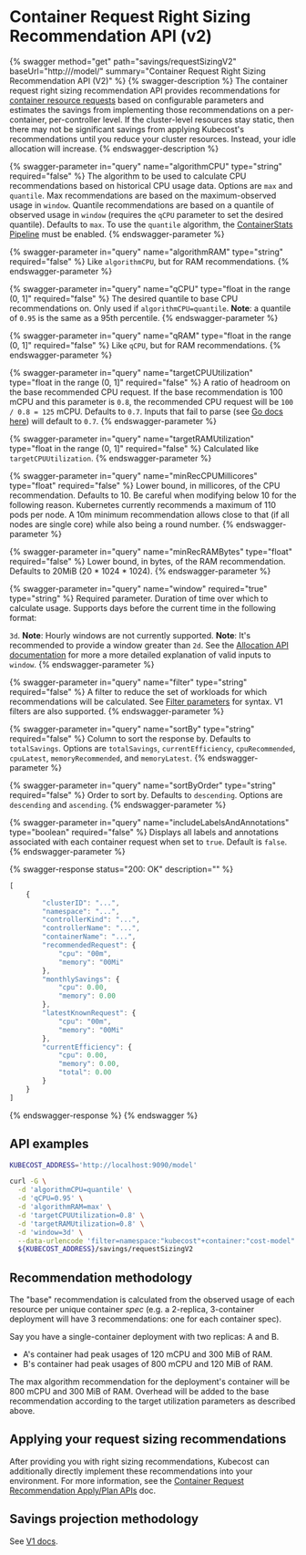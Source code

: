# Container Request Right Sizing Recommendation API (v2)

{% swagger method="get" path="savings/requestSizingV2" baseUrl="http://<kubecost-address>/model/" summary="Container Request Right Sizing Recommendation API (V2)" %}
{% swagger-description %}
The container request right sizing recommendation API provides recommendations for [container resource requests](https://kubernetes.io/docs/concepts/configuration/manage-resources-containers/) based on configurable parameters and estimates the savings from implementing those recommendations on a per-container, per-controller level. If the cluster-level resources stay static, then there may not be significant savings from applying Kubecost's recommendations until you reduce your cluster resources. Instead, your idle allocation will increase.
{% endswagger-description %}

{% swagger-parameter in="query" name="algorithmCPU" type="string" required="false" %}
The algorithm to be used to calculate CPU recommendations based on historical CPU usage data. Options are `max` and `quantile`. Max recommendations are based on the maximum-observed usage in `window`. Quantile recommendations are based on a quantile of observed usage in `window` (requires the `qCPU` parameter to set the desired quantile). Defaults to `max`. To use the `quantile` algorithm, the [ContainerStats Pipeline](/using-kubecost/navigating-the-kubecost-ui/savings/auto-request-sizing/containerstats-pipeline.md) must be enabled.
{% endswagger-parameter %}

{% swagger-parameter in="query" name="algorithmRAM" type="string" required="false" %}
Like `algorithmCPU`, but for RAM recommendations.
{% endswagger-parameter %}

{% swagger-parameter in="query" name="qCPU" type="float in the range (0, 1]" required="false" %}
The desired quantile to base CPU recommendations on. Only used if `algorithmCPU=quantile`. **Note**: a quantile of `0.95` is the same as a 95th percentile.
{% endswagger-parameter %}

{% swagger-parameter in="query" name="qRAM" type="float in the range (0, 1]" required="false" %}
Like `qCPU`, but for RAM recommendations.
{% endswagger-parameter %}

{% swagger-parameter in="query" name="targetCPUUtilization" type="float in the range (0, 1]" required="false" %}
A ratio of headroom on the base recommended CPU request. If the base recommendation is 100 mCPU and this parameter is `0.8`, the recommended CPU request will be `100 / 0.8 = 125` mCPU. Defaults to `0.7`. Inputs that fail to parse (see [Go docs here](https://pkg.go.dev/strconv#ParseFloat)) will default to `0.7`.
{% endswagger-parameter %}

{% swagger-parameter in="query" name="targetRAMUtilization" type="float in the range (0, 1]" required="false" %}
Calculated like `targetCPUUtilization`.
{% endswagger-parameter %}

{% swagger-parameter in="query" name="minRecCPUMillicores" type="float" required="false" %}
Lower bound, in millicores, of the CPU recommendation. Defaults to 10. Be careful when modifying below 10 for the following reason. Kubernetes currently recommends a maximum of 110 pods per node. A 10m minimum recommendation allows close to that (if all nodes are single core) while also being a round number.
{% endswagger-parameter %}

{% swagger-parameter in="query" name="minRecRAMBytes" type="float" required="false" %}
Lower bound, in bytes, of the RAM recommendation. Defaults to 20MiB (20 \* 1024 \* 1024).
{% endswagger-parameter %}

{% swagger-parameter in="query" name="window" required="true" type="string" %}
Required parameter. Duration of time over which to calculate usage. Supports days before the current time in the following format:

`3d`. **Note**: Hourly windows are not currently supported. **Note**: It's recommended to provide a window greater than `2d`. See the [Allocation API documentation](api-allocation.md) for more a more detailed explanation of valid inputs to `window`.
{% endswagger-parameter %}

{% swagger-parameter in="query" name="filter" type="string" required="false" %}
A filter to reduce the set of workloads for which recommendations will be calculated. See [Filter parameters](filters-api.md) for syntax. V1 filters are also supported.
{% endswagger-parameter %}

{% swagger-parameter in="query" name="sortBy" type="string" required="false" %}
Column to sort the response by. Defaults to `totalSavings`. Options are `totalSavings`, `currentEfficiency`, `cpuRecommended`, `cpuLatest`, `memoryRecommended`, and `memoryLatest`.
{% endswagger-parameter %}

{% swagger-parameter in="query" name="sortByOrder" type="string" required="false" %}
Order to sort by. Defaults to `descending`. Options are `descending` and `ascending`.
{% endswagger-parameter %}

{% swagger-parameter in="query" name="includeLabelsAndAnnotations" type="boolean" required="false" %}
Displays all labels and annotations associated with each container request when set to `true`. Default is `false`.
{% endswagger-parameter %}

{% swagger-response status="200: OK" description="" %}
```javascript
[
    {
        "clusterID": "...",
        "namespace": "...",
        "controllerKind": "...",
        "controllerName": "...",
        "containerName": "...",
        "recommendedRequest": {
            "cpu": "00m",
            "memory": "00Mi"
        },
        "monthlySavings": {
            "cpu": 0.00,
            "memory": 0.00
        },
        "latestKnownRequest": {
            "cpu": "00m",
            "memory": "00Mi"
        },
        "currentEfficiency": {
            "cpu": 0.00,
            "memory": 0.00,
            "total": 0.00
        }
    }
]
```
{% endswagger-response %}
{% endswagger %}

## API examples

```bash
KUBECOST_ADDRESS='http://localhost:9090/model'

curl -G \
  -d 'algorithmCPU=quantile' \
  -d 'qCPU=0.95' \
  -d 'algorithmRAM=max' \
  -d 'targetCPUUtilization=0.8' \
  -d 'targetRAMUtilization=0.8' \
  -d 'window=3d' \
  --data-urlencode 'filter=namespace:"kubecost"+container:"cost-model"' \
  ${KUBECOST_ADDRESS}/savings/requestSizingV2
```

## Recommendation methodology

The "base" recommendation is calculated from the observed usage of each resource per unique container _spec_ (e.g. a 2-replica, 3-container deployment will have 3 recommendations: one for each container spec).

Say you have a single-container deployment with two replicas: A and B.

* A's container had peak usages of 120 mCPU and 300 MiB of RAM.
* B's container had peak usages of 800 mCPU and 120 MiB of RAM.

The max algorithm recommendation for the deployment's container will be 800 mCPU and 300 MiB of RAM. Overhead will be added to the base recommendation according to the target utilization parameters as described above.

## Applying your request sizing recommendations

After providing you with right sizing recommendations, Kubecost can additionally directly implement these recommendations into your environment. For more information, see the [Container Request Recommendation Apply/Plan APIs](api-request-recommendation-apply.md) doc.

## Savings projection methodology

See [V1 docs](https://docs.kubecost.com/apis/deprecated-apis/api-request-right-sizing).
